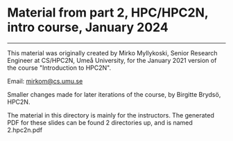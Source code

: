 # Material from part 2, HPC/HPC2N, intro course, January 2024

---
This material was originally created by Mirko Myllykoski, Senior Research Engineer at CS/HPC2N, Umeå University, for the January 2021 version of the course "Introduction to HPC2N". 

Email: mirkom@cs.umu.se

Smaller changes made for later iterations of the course, by Birgitte Brydsö, HPC2N. 

The material in this directory is mainly for the instructors. The generated PDF for these slides can be found 2 directories up, and is named 2.hpc2n.pdf 

